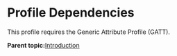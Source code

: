 # Profile Dependencies

This profile requires the Generic Attribute Profile \(GATT\).

**Parent topic:**[Introduction](GUID-20A8EAE8-A886-4CEF-84C2-5A54D13CEAF8.md)

